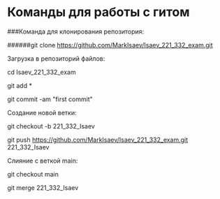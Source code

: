 # Команды для работы с гитом


###Команда для клонирования репозитория:

######git clone https://github.com/MarkIsaev/Isaev_221_332_exam.git


Загрузка в репозиторий файлов:

cd Isaev_221_332_exam

git add *

git commit -am "first commit"


Создание новой ветки:

git checkout -b 221_332_Isaev

git push https://github.com/MarkIsaev/Isaev_221_332_exam.git 221_332_Isaev


Слияние с веткой main:

git checkout main

git merge 221_332_Isaev
